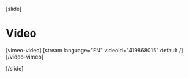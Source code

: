 [slide]
# Video

[vimeo-video]
[stream language="EN" videoId="419868015" default /]
[/video-vimeo]

[/slide]